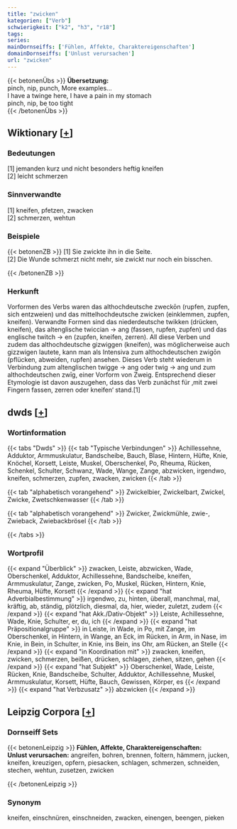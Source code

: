 ```yaml
---
title: "zwicken"
kategorien: ["Verb"]
schwierigkeit: ["k2", "h3", "r18"]
tags:
series:
mainDornseiffs: ['Fühlen, Affekte, Charaktereigenschaften']
domainDornseiffs: ['Unlust verursachen']
url: "zwicken"
---
```


{{< betonenÜbs >}}
**Übersetzung:**  
pinch, nip, punch, More examples...  
I have a twinge here, I have a pain in my stomach  
pinch, nip, be too tight  
{{< /betonenÜbs >}}

## Wiktionary [[+](https://de.wiktionary.org/wiki/zwicken)]

### Bedeutungen
[1] jemanden kurz und nicht besonders heftig kneifen  
[2] leicht schmerzen  

### Sinnverwandte
[1] kneifen, pfetzen, zwacken  
[2] schmerzen, wehtun  

### Beispiele
{{< betonenZB >}}
[1] Sie zwickte ihn in die Seite.  
[2] Die Wunde schmerzt nicht mehr, sie zwickt nur noch ein bisschen.  

{{< /betonenZB >}}
### Herkunft
Vorformen des Verbs waren das althochdeutsche zweckōn (rupfen, zupfen, sich entzweien) und das mittelhochdeutsche zwicken (einklemmen, zupfen, kneifen). Verwandte Formen sind das niederdeutsche twikken (drücken, kneifen), das altenglische twiccian → ang (fassen, rupfen, zupfen) und das englische twitch → en (zupfen, kneifen, zerren). All diese Verben und zudem das althochdeutsche gizwiggen (kneifen), was möglicherweise auch gizzwigen lautete, kann man als Intensiva zum althochdeutschen zwigōn (pflücken, abweiden, rupfen) ansehen. Dieses Verb steht wiederum in Verbindung zum altenglischen twigge → ang oder twig → ang und zum althochdeutschen zwīg, einer Vorform von Zweig. Entsprechend dieser Etymologie ist davon auszugehen, dass das Verb zunächst für ‚mit zwei Fingern fassen, zerren oder kneifen‘ stand.[1]  



## dwds [[+](https://www.dwds.de/wb/zwicken)]

### Wortinformation
{{< tabs "Dwds" >}}
{{< tab "Typische Verbindungen" >}}
Achillessehne, Adduktor, Armmuskulatur, Bandscheibe, Bauch, Blase, Hintern, Hüfte, Knie, Knöchel, Korsett, Leiste, Muskel, Oberschenkel, Po, Rheuma, Rücken, Schenkel, Schulter, Schwanz, Wade, Wange, Zange, abzwicken, irgendwo, kneifen, schmerzen, zupfen, zwacken, zwicken
{{< /tab >}}

{{< tab "alphabetisch vorangehend" >}}
Zwickelbier, Zwickelbart, Zwickel, Zwicke, Zwetschkenwasser
{{< /tab >}}

{{< tab "alphabetisch vorangehend" >}}
Zwicker, Zwickmühle, zwie-, Zwieback, Zwiebackbrösel
{{< /tab >}}

{{< /tabs >}}

### Wortprofil
{{< expand "Überblick" >}} zwacken, Leiste, abzwicken, Wade, Oberschenkel, Adduktor, Achillessehne, Bandscheibe, kneifen, Armmuskulatur, Zange, zwicken, Po, Muskel, Rücken, Hintern, Knie, Rheuma, Hüfte, Korsett {{< /expand >}}
{{< expand "hat Adverbialbestimmung" >}} irgendwo, zu, hinten, überall, manchmal, mal, kräftig, ab, ständig, plötzlich, diesmal, da, hier, wieder, zuletzt, zudem {{< /expand >}}
{{< expand "hat Akk./Dativ-Objekt" >}} Leiste, Achillessehne, Wade, Knie, Schulter, er, du, ich {{< /expand >}}
{{< expand "hat Präpositionalgruppe" >}} in Leiste, in Wade, in Po, mit Zange, im Oberschenkel, in Hintern, in Wange, an Eck, im Rücken, in Arm, in Nase, im Knie, in Bein, in Schulter, in Knie, ins Bein, ins Ohr, am Rücken, an Stelle {{< /expand >}}
{{< expand "in Koordination mit" >}} zwacken, kneifen, zwicken, schmerzen, beißen, drücken, schlagen, ziehen, sitzen, gehen {{< /expand >}}
{{< expand "hat Subjekt" >}} Oberschenkel, Wade, Leiste, Rücken, Knie, Bandscheibe, Schulter, Adduktor, Achillessehne, Muskel, Armmuskulatur, Korsett, Hüfte, Bauch, Gewissen, Körper, es {{< /expand >}}
{{< expand "hat Verbzusatz" >}} abzwicken {{< /expand >}}

## Leipzig Corpora [[+](https://corpora.uni-leipzig.de/en/res?word=zwicken&corpusId=deu_newscrawl-public_2018)]

### Dornseiff Sets
{{< betonenLeipzig >}}
**Fühlen, Affekte, Charaktereigenschaften:**  
**Unlust verursachen:** angreifen, bohren, brennen, foltern, hämmern, jucken, kneifen, kreuzigen, opfern, piesacken, schlagen, schmerzen, schneiden, stechen, wehtun, zusetzen, zwicken  

{{< /betonenLeipzig >}}

### Synonym
kneifen, einschnüren, einschneiden, zwacken, einengen, beengen, pieken


